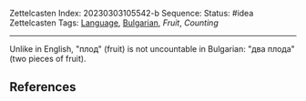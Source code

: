 Zettelcasten Index: 20230303105542-b
Sequence:
Status: #idea
Zettelcasten Tags: [Language](../map-of-content/Language.md), [Bulgarian](../map-of-content/Bulgarian.md), *Fruit*, *Counting*

---

Unlike in English, "плод" (fruit) is not uncountable in Bulgarian: "два плода" (two pieces of fruit).

## References

